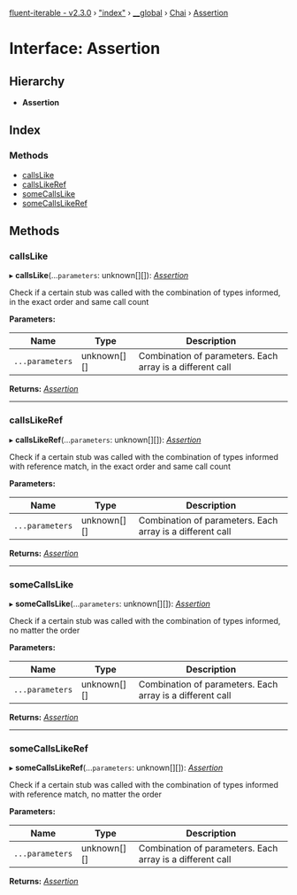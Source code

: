 [fluent-iterable - v2.3.0](../README.md) › ["index"](../modules/_index_.md) › [__global](../modules/_index_.__global.md) › [Chai](../modules/_index_.__global.chai.md) › [Assertion](_index_.__global.chai.assertion.md)

# Interface: Assertion

## Hierarchy

* **Assertion**

## Index

### Methods

* [callsLike](_index_.__global.chai.assertion.md#callslike)
* [callsLikeRef](_index_.__global.chai.assertion.md#callslikeref)
* [someCallsLike](_index_.__global.chai.assertion.md#somecallslike)
* [someCallsLikeRef](_index_.__global.chai.assertion.md#somecallslikeref)

## Methods

###  callsLike

▸ **callsLike**(...`parameters`: unknown[][]): *[Assertion](_index_.__global.chai.assertion.md)*

Check if a certain stub was called with the combination of types informed, in the exact order and same call count

**Parameters:**

Name | Type | Description |
------ | ------ | ------ |
`...parameters` | unknown[][] | Combination of parameters. Each array is a different call  |

**Returns:** *[Assertion](_index_.__global.chai.assertion.md)*

___

###  callsLikeRef

▸ **callsLikeRef**(...`parameters`: unknown[][]): *[Assertion](_index_.__global.chai.assertion.md)*

Check if a certain stub was called with the combination of types informed with reference match, in the exact order and same call count

**Parameters:**

Name | Type | Description |
------ | ------ | ------ |
`...parameters` | unknown[][] | Combination of parameters. Each array is a different call  |

**Returns:** *[Assertion](_index_.__global.chai.assertion.md)*

___

###  someCallsLike

▸ **someCallsLike**(...`parameters`: unknown[][]): *[Assertion](_index_.__global.chai.assertion.md)*

Check if a certain stub was called with the combination of types informed, no matter the order

**Parameters:**

Name | Type | Description |
------ | ------ | ------ |
`...parameters` | unknown[][] | Combination of parameters. Each array is a different call  |

**Returns:** *[Assertion](_index_.__global.chai.assertion.md)*

___

###  someCallsLikeRef

▸ **someCallsLikeRef**(...`parameters`: unknown[][]): *[Assertion](_index_.__global.chai.assertion.md)*

Check if a certain stub was called with the combination of types informed with reference match, no matter the order

**Parameters:**

Name | Type | Description |
------ | ------ | ------ |
`...parameters` | unknown[][] | Combination of parameters. Each array is a different call  |

**Returns:** *[Assertion](_index_.__global.chai.assertion.md)*
